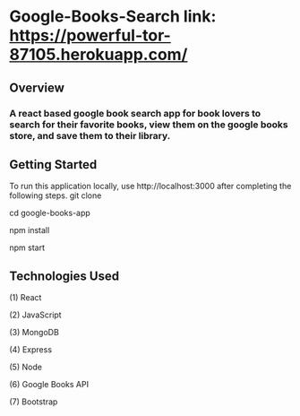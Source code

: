 # Google-Books-Search               link: https://powerful-tor-87105.herokuapp.com/ 
## Overview 
### A react based google book search app for book lovers to search for their favorite books, view them on the google books store, and save them to their library.
## Getting Started
To run this application locally, use http://localhost:3000 after completing the following steps.
  git clone 
  
  cd google-books-app
  
  npm install
  
  npm start
  
## Technologies Used
  (1) React
  
  (2) JavaScript
  
  (3) MongoDB
  
  (4) Express
  
  (5) Node
  
  (6) Google Books API
  
  (7) Bootstrap
